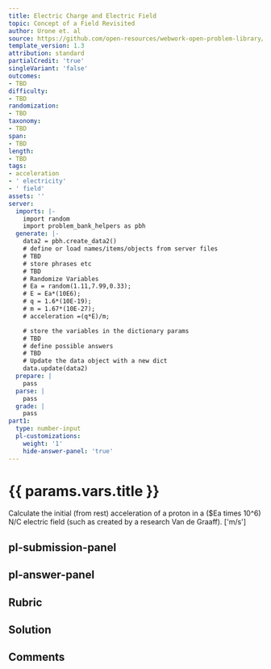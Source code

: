 ```yaml
---
title: Electric Charge and Electric Field
topic: Concept of a Field Revisited
author: Urone et. al
source: https://github.com/open-resources/webwork-open-problem-library/tree/master/Contrib/BrockPhysics/College_Physics_Urone/18.Electric_Field/18-04.Concept_of_a_Field_Revisited/NU_U17_18_04_005.pg
template_version: 1.3
attribution: standard
partialCredit: 'true'
singleVariant: 'false'
outcomes:
- TBD
difficulty:
- TBD
randomization:
- TBD
taxonomy:
- TBD
span:
- TBD
length:
- TBD
tags:
- acceleration
- ' electricity'
- ' field'
assets: ''
server:
  imports: |-
    import random
    import problem_bank_helpers as pbh
  generate: |-
    data2 = pbh.create_data2()
    # define or load names/items/objects from server files
    # TBD
    # store phrases etc
    # TBD
    # Randomize Variables
    # Ea = random(1.11,7.99,0.33);
    # E = Ea*(10E6);
    # q = 1.6*(10E-19);
    # m = 1.67*(10E-27);
    # acceleration =(q*E)/m;

    # store the variables in the dictionary params
    # TBD
    # define possible answers
    # TBD
    # Update the data object with a new dict
    data.update(data2)
  prepare: |
    pass
  parse: |
    pass
  grade: |
    pass
part1:
  type: number-input
  pl-customizations:
    weight: '1'
    hide-answer-panel: 'true'
---
```


# {{ params.vars.title }} 


Calculate the initial (from rest) acceleration of a proton in a ($Ea times 10^6) N/C electric field (such as created by a research Van de Graaff).
['m/s']

## pl-submission-panel 


## pl-answer-panel 


## Rubric 


## Solution 


## Comments 


